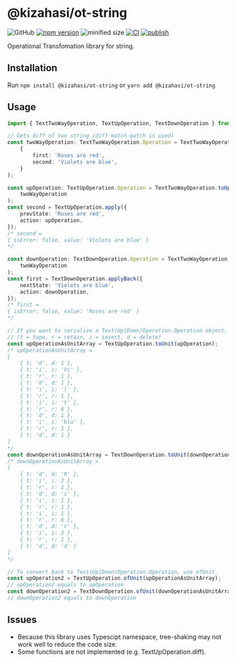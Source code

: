 # @kizahasi/ot-string

![GitHub](https://img.shields.io/github/license/kizahasi/ot-string) [![npm version](https://img.shields.io/npm/v/@kizahasi/ot-string.svg?style=flat)](https://www.npmjs.com/package/@kizahasi/ot-string) ![minified size](https://img.shields.io/bundlephobia/min/@kizahasi/ot-string) [![CI](https://github.com/kizahasi/ot-string/actions/workflows/main.yml/badge.svg?branch=main)](https://github.com/kizahasi/ot-string/actions/workflows/main.yml) [![publish](https://github.com/kizahasi/ot-string/actions/workflows/publish.yml/badge.svg?branch=release)](https://github.com/kizahasi/ot-string/actions/workflows/publish.yml)

Operational Transfomation library for string.

## Installation

Run `npm install @kizahasi/ot-string` or `yarn add @kizahasi/ot-string`

## Usage

```typescript
import { TextTwoWayOperation, TextUpOperation, TextDownOperation } from '@kizahasi/ot-string';

// Gets diff of two string (diff-match-patch is used)
const twoWayOperation: TextTwoWayOperation.Operation = TextTwoWayOperation.diff(
    {
        first: 'Roses are red',
        second: 'Violets are blue',
    }
);

const upOperation: TextUpOperation.Operation = TextTwoWayOperation.toUpOperation(
    twoWayOperation
);
const second = TextUpOperation.apply({
    prevState: 'Roses are red',
    action: upOperation,
});
/* second = 
{ isError: false, value: 'Violets are blue' }
*/

const downOperation: TextDownOperation.Operation = TextTwoWayOperation.toDownOperation(
    twoWayOperation
);
const first = TextDownOperation.applyBack({
    nextState: 'Violets are blue',
    action: downOperation,
});
/* first =
{ isError: false, value: 'Roses are red' }
*/

// If you want to serialize a Text(Up|Down)Operation.Operation object, Text(Up|Down)Operation.toUpUnit helps you.
// (t = type, r = retain, i = insert, d = delete)
const upOperationAsUnitArray = TextUpOperation.toUnit(upOperation);
/* upOperationAsUnitArray =
[
    { t: 'd', d: 1 },
    { t: 'i', i: 'Vi' },
    { t: 'r', r: 1 },
    { t: 'd', d: 1 },
    { t: 'i', i: 'l' },
    { t: 'r', r: 1 },
    { t: 'i', i: 't' },
    { t: 'r', r: 6 },
    { t: 'd', d: 1 },
    { t: 'i', i: 'blu' },
    { t: 'r', r: 1 },
    { t: 'd', d: 1 }
]
*/
const downOperationAsUnitArray = TextDownOperation.toUnit(downOperation);
/* downOperationAsUnitArray =
[
    { t: 'd', d: 'R' },
    { t: 'i', i: 2 },
    { t: 'r', r: 1 },
    { t: 'd', d: 's' },
    { t: 'i', i: 1 },
    { t: 'r', r: 1 },
    { t: 'i', i: 1 },
    { t: 'r', r: 6 },
    { t: 'd', d: 'r' },
    { t: 'i', i: 3 },
    { t: 'r', r: 1 },
    { t: 'd', d: 'd' }
]
*/

// To convert back to Text(Up|Down)Operation.Operation, use ofUnit.
const upOperation2 = TextUpOperation.ofUnit(upOperationAsUnitArray);
// upOperation2 equals to upOperation
const downOperation2 = TextDownOperation.ofUnit(downOperationAsUnitArray);
// downOperation2 equals to downOperation
```

## Issues

- Because this library uses Typescipt namespace, tree-shaking may not work well to reduce the code size.
- Some functions are not implemented (e.g. TextUpOperation.diff).